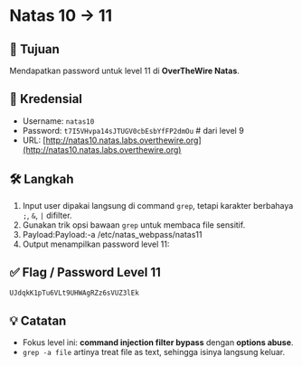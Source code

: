 # Natas 10 → 11

## 🎯 Tujuan
Mendapatkan password untuk level 11 di **OverTheWire Natas**.

## 🔑 Kredensial
- Username: `natas10`
- Password: `t7I5VHvpa14sJTUGV0cbEsbYfFP2dmOu`  # dari level 9
- URL: [http://natas10.natas.labs.overthewire.org](http://natas10.natas.labs.overthewire.org)

## 🛠️ Langkah
1. Input user dipakai langsung di command `grep`, tetapi karakter berbahaya `;`, `&`, `|` difilter.
2. Gunakan trik opsi bawaan `grep` untuk membaca file sensitif.
3. Payload:Payload:-a /etc/natas_webpass/natas11 
4. Output menampilkan password level 11:

## ✅ Flag / Password Level 11
`UJdqkK1pTu6VLt9UHWAgRZz6sVUZ3lEk`

## 💡 Catatan
- Fokus level ini: **command injection filter bypass** dengan **options abuse**.  
- `grep -a file` artinya treat file as text, sehingga isinya langsung keluar.  


